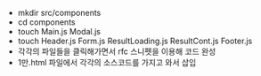 -   mkdir src/components
-   cd components
-   touch Main.js Modal.js
-   touch Header.js Form.js ResultLoading.js ResultCont.js Footer.js
-   각각의 파일들을 클릭해가면서 rfc 스니펫을 이용해 코드 완성
-   1만.html 파일에서 각각의 소스코드를 가지고 와서 삽입
